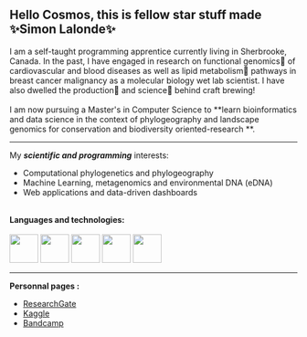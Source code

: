 ## Hello Cosmos, this is fellow star stuff made :sparkles:Simon Lalonde:sparkles:
I am a self-taught programming apprentice currently living in Sherbrooke, Canada. In the past, I have engaged in research on functional genomics:dna: of cardiovascular and blood diseases as well as lipid metabolism:test_tube: pathways in breast cancer malignancy as a molecular biology wet lab scientist. I have also dwelled the production:beer: and science:microscope: behind craft brewing!<br><br>I am now pursuing a Master's in Computer Science to **learn bioinformatics and data science in the context of phylogeography and landscape genomics for conservation and biodiversity oriented-research **.
***
My ***scientific and programming*** interests:
- Computational phylogenetics and phylogeography 
- Machine Learning, metagenomics and environmental DNA (eDNA)
- Web applications and data-driven dashboards <br><br>

**Languages and technologies:**<br><br>
<img src="https://cdn.jsdelivr.net/gh/devicons/devicon/icons/python/python-original-wordmark.svg" width=50/>
<img src="https://cdn.jsdelivr.net/gh/devicons/devicon/icons/linux/linux-original.svg" width=50/>
<img src="https://cdn.jsdelivr.net/gh/devicons/devicon/icons/html5/html5-original-wordmark.svg" width=50/>
<img src="https://cdn.jsdelivr.net/gh/devicons/devicon/icons/css3/css3-original-wordmark.svg" width=50/>
<img src="https://cdn.jsdelivr.net/gh/devicons/devicon/icons/git/git-original-wordmark.svg" width=50/>
***
**Personnal pages :**
- [ResearchGate](https://www.researchgate.net/profile/Simon-Lalonde)
- [Kaggle](https://www.kaggle.com/simonlalonde)
- [Bandcamp](https://allelic.bandcamp.com/)

